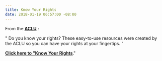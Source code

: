 ```yaml
---
title: Know Your Rights
date: 2018-01-19 06:57:00 -08:00
---
```


From the [**ACLU**](https://www.aclu.org/) :

"  Do you know your rights? These easy-to-use resources were created by the ACLU so you can have your rights at your fingertips.  "

**[Click here to "Know Your Rights](https://www.aclu.org/know-your-rights)**."